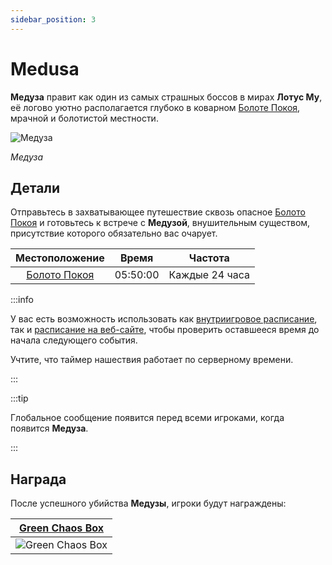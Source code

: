 ```yaml
---
sidebar_position: 3
---
```


# Medusa

**Медуза** правит как один из самых страшных боссов в мирах **Лотус Му**, её логово уютно располагается глубоко в коварном [Болоте Покоя](/maps/swamp-of-peace), мрачной и болотистой местности.

![Медуза](/img/monsters/special/bosses/medusa.jpg)

_Медуза_

## Детали

Отправьтесь в захватывающее путешествие сквозь опасное [Болото Покоя](/maps/swamp-of-peace) и готовьтесь к встрече с **Медузой**, внушительным существом, присутствие которого обязательно вас очарует.

|            Местоположение            |  Время   |    Частота     |
| :----------------------------------: | :------: | :------------: |
| [Болото Покоя](/maps/swamp-of-peace) | 05:50:00 | Каждые 24 часа |

:::info

У вас есть возможность использовать как [внутриигровое расписание](/client-features/schedule), так и [расписание на веб-сайте](https://lotusmu.org/schedule), чтобы проверить оставшееся время до начала следующего события.

Учтите, что таймер нашествия работает по серверному времени.

:::

:::tip

Глобальное сообщение появится перед всеми игроками, когда появится **Медуза**.

:::

## Награда

После успешного убийства **Медузы**, игроки будут награждены:

|   [Green Chaos Box](/items/item-bags/exc/green-chaos-box)    |
| :----------------------------------------------------------: |
| ![Green Chaos Box](/img/items/item-bags/green-chaos-box.png) |
